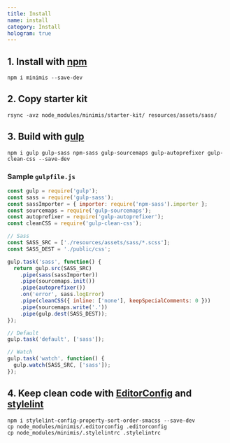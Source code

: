 ```yaml
---
title: Install
name: install
category: Install
hologram: true
---
```

## 1. Install with [npm](https://docs.npmjs.com/getting-started/what-is-npm)

```
npm i minimis --save-dev
```

## 2. Copy starter kit

```
rsync -avz node_modules/minimis/starter-kit/ resources/assets/sass/
```

## 3. Build with [gulp](https://gulpjs.com/)

```
npm i gulp gulp-sass npm-sass gulp-sourcemaps gulp-autoprefixer gulp-clean-css --save-dev
```

### Sample `gulpfile.js`

```js
const gulp = require('gulp');
const sass = require('gulp-sass');
const sassImporter = { importer: require('npm-sass').importer };
const sourcemaps = require('gulp-sourcemaps');
const autoprefixer = require('gulp-autoprefixer');
const cleanCSS = require('gulp-clean-css');

// Sass
const SASS_SRC = ['./resources/assets/sass/*.scss'];
const SASS_DEST = './public/css';

gulp.task('sass', function() {
  return gulp.src(SASS_SRC)
    .pipe(sass(sassImporter))
    .pipe(sourcemaps.init())
    .pipe(autoprefixer())
    .on('error', sass.logError)
    .pipe(cleanCSS({ inline: ['none'], keepSpecialComments: 0 }))
    .pipe(sourcemaps.write('.'))
    .pipe(gulp.dest(SASS_DEST));
});

// Default
gulp.task('default', ['sass']);

// Watch
gulp.task('watch', function() {
  gulp.watch(SASS_SRC, ['sass']);
});
```

## 4. Keep clean code with [EditorConfig](http://editorconfig.org/) and [stylelint](http://stylelint.io/)

```
npm i stylelint-config-property-sort-order-smacss --save-dev
cp node_modules/minimis/.editorconfig .editorconfig
cp node_modules/minimis/.stylelintrc .stylelintrc
```

